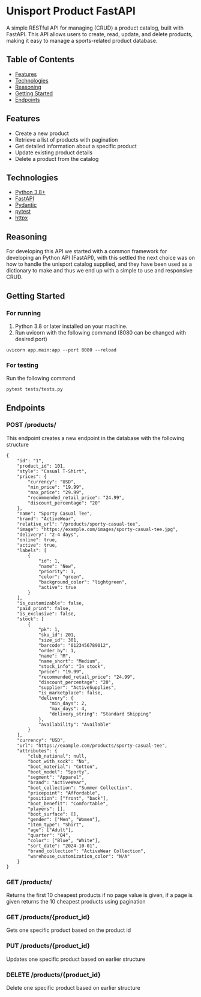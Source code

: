 # Unisport Product FastAPI

A simple RESTful API for managing (CRUD) a product catalog, built with FastAPI. This API allows users to create, read, update, and delete products, making it easy to manage a sports-related product database.

## Table of Contents

- [Features](#features)
- [Technologies](#technologies)
- [Reasoning](#reasoning)
- [Getting Started](#getting-started)
- [Endpoints](#endpoints)

## Features

- Create a new product
- Retrieve a list of products with pagination
- Get detailed information about a specific product
- Update existing product details
- Delete a product from the catalog

## Technologies

- [Python 3.8+](https://www.python.org/downloads/)
- [FastAPI](https://fastapi.tiangolo.com/)
- [Pydantic](https://pydantic-docs.helpmanual.io/)
- [pytest](https://docs.pytest.org/en/latest/)
- [httpx](https://www.python-httpx.org/)

## Reasoning
For developing this API we started with a common framework for developing an Python API (FastAPI), with this settled the next choice was on how to handle the unisport catalog supplied, and they have been used as a dictionary to make and thus we end up with a simple to use and responsive CRUD.
## Getting Started

### For running

1. Python 3.8 or later installed on your machine.
2. Run uvicorn with the following command (8080 can be changed with desired port)
```
uvicorn app.main:app --port 8080 --reload
```

### For testing
Run the following command
```
pytest tests/tests.py
```
## Endpoints
### POST /products/
This endpoint creates a new endpoint in the database with the following structure
```
{
    "id": "1",
    "product_id": 101,
    "style": "Casual T-Shirt",
    "prices": {
        "currency": "USD",
        "min_price": "19.99",
        "max_price": "29.99",
        "recommended_retail_price": "24.99",
        "discount_percentage": "20"
    },
    "name": "Sporty Casual Tee",
    "brand": "ActiveWear",
    "relative_url": "/products/sporty-casual-tee",
    "image": "https://example.com/images/sporty-casual-tee.jpg",
    "delivery": "2-4 days",
    "online": true,
    "active": true,
    "labels": [
        {
            "id": 1,
            "name": "New",
            "priority": 1,
            "color": "green",
            "background_color": "lightgreen",
            "active": true
        }
    ],
    "is_customizable": false,
    "paid_print": false,
    "is_exclusive": false,
    "stock": [
        {
            "pk": 1,
            "sku_id": 201,
            "size_id": 301,
            "barcode": "0123456789012",
            "order_by": 1,
            "name": "M",
            "name_short": "Medium",
            "stock_info": "In stock",
            "price": "19.99",
            "recommended_retail_price": "24.99",
            "discount_percentage": "20",
            "supplier": "ActiveSupplies",
            "is_marketplace": false,
            "delivery": {
                "min_days": 2,
                "max_days": 4,
                "delivery_string": "Standard Shipping"
            },
            "availability": "Available"
        }
    ],
    "currency": "USD",
    "url": "https://example.com/products/sporty-casual-tee",
    "attributes": {
        "club_national": null,
        "boot_with_sock": "No",
        "boot_material": "Cotton",
        "boot_model": "Sporty",
        "segment": "Apparel",
        "brand": "ActiveWear",
        "boot_collection": "Summer Collection",
        "pricepoint": "Affordable",
        "position": ["front", "back"],
        "boot_benefit": "Comfortable",
        "players": [],
        "boot_surface": [],
        "gender": ["Men", "Women"],
        "item_type": "Shirt",
        "age": ["Adult"],
        "quarter": "Q4",
        "color": ["Blue", "White"],
        "sort_date": "2024-10-01",
        "brand_collection": "ActiveWear Collection",
        "warehouse_customization_color": "N/A"
    }
}
```
### GET /products/
Returns the first 10 cheapest products if no page value is given, if a page is given returns the 10 cheapest products using pagination

### GET /products/{product_id}
Gets one specific product based on the product id 

### PUT /products/{product_id}
Updates one specific product based on earlier structure

### DELETE /products/{product_id}
Delete one specific product based on earlier structure